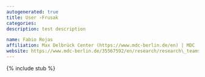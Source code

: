 ```yaml
---
autogenerated: true
title: User ›Frusak
categories: 
description: test description

name: Fabio Rojas
affiliation: Max Delbrück Center (https://www.mdc-berlin.de/en) | MDC
website: https://www.mdc-berlin.de/35567592/en/research/research\_teams/genetics\_of\_metabolic\_and\_reproductive\_disorders
---
```

{% include stub %}

